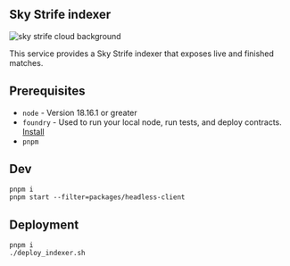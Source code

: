 ## Sky Strife indexer

![sky strife cloud background](packages/client/src/public/assets/background.png)

This service provides a Sky Strife indexer that exposes
live and finished matches.

## Prerequisites

- `node` - Version 18.16.1 or greater
- `foundry` - Used to run your local node, run tests, and deploy contracts. [Install](https://github.com/foundry-rs/foundry#installation)
- `pnpm`

## Dev

```
pnpm i
pnpm start --filter=packages/headless-client
```

## Deployment

```
pnpm i
./deploy_indexer.sh
```
